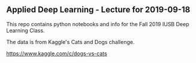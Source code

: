 ## Applied Deep Learning - Lecture for 2019-09-18

This repo contains python notebooks and info for the Fall 2019 IUSB Deep Learning Class.

The data is from Kaggle's Cats and Dogs challenge.

https://www.kaggle.com/c/dogs-vs-cats


